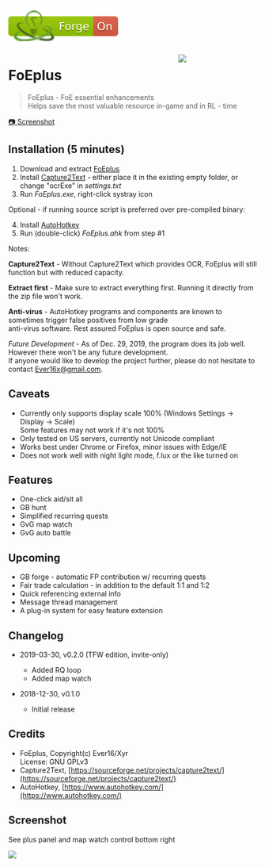 [![Forge On](https://github.com/Ever16x/FoEplus/blob/master/img/ForgeOn.svg)](http://forgeofempires.com)

<img src="https://avatars0.githubusercontent.com/u/45723779" width="160" align="right"/>

# FoEplus

> FoEplus - FoE essential enhancements\
> Helps save the most valuable resource in-game and in RL - time

[:camera: Screenshot](#screenshot)

## Installation (5 minutes)

1. Download and extract [FoEplus](https://github.com/Ever16x/FoEplus/archive/master.zip)
2. Install [Capture2Text](https://sourceforge.net/projects/capture2text/) - either place it in the existing empty folder, or change "ocrExe" in *settings.txt*
3. Run *FoEplus.exe*, right-click systray icon

Optional - if running source script is preferred over pre-compiled binary:

4. Install [AutoHotkey](https://www.autohotkey.com/)
5. Run (double-click) *FoEplus.ahk* from step #1

Notes:

**Capture2Text** - Without Capture2Text which provides OCR, FoEplus will still function but with reduced capacity.

**Extract first** - Make sure to extract everything first. Running it directly from the zip file won't work.

**Anti-virus** - AutoHotkey programs and components are known to sometimes trigger false positives from low grade\
anti-virus software. Rest assured FoEplus is open source and safe.

*Future Development* - As of Dec. 29, 2019, the program does its job well. However there won't be any future development.\
If anyone would like to develop the project further, please do not hesitate to contact Ever16x@gmail.com.

## Caveats

* Currently only supports display scale 100% (Windows Settings -> Display -> Scale)\
Some features may not work if it's not 100%
* Only tested on US servers, currently not Unicode compliant
* Works best under Chrome or Firefox, minor issues with Edge/IE
* Does not work well with night light mode, f.lux or the like turned on

## Features

* One-click aid/sit all
* GB hunt
* Simplified recurring quests
* GvG map watch
* GvG auto battle

## Upcoming

* GB forge - automatic FP contribution w/ recurring quests
* Fair trade calculation - in addition to the default 1:1 and 1:2
* Quick referencing external info
* Message thread management
* A plug-in system for easy feature extension

## Changelog

* 2019-03-30, v0.2.0 (TFW edition, invite-only)
    + Added RQ loop
    + Added map watch

* 2018-12-30, v0.1.0
    + Initial release

## Credits

* FoEplus, Copyright(c) Ever16/Xyr\
  License: GNU GPLv3
* Capture2Text, [https://sourceforge.net/projects/capture2text/](https://sourceforge.net/projects/capture2text/)
* AutoHotkey, [https://www.autohotkey.com/](https://www.autohotkey.com/)

## Screenshot

See plus panel and map watch control bottom right

<img src="https://i.imgur.com/7T7gAUr.png" width="640">
